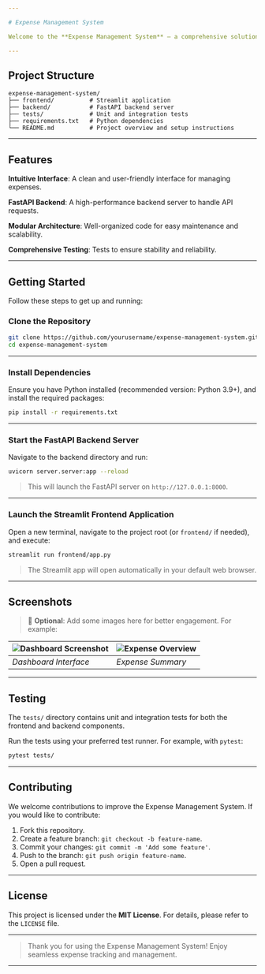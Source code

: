 ```yaml
---

# Expense Management System

Welcome to the **Expense Management System** — a comprehensive solution designed to streamline and simplify the management of your daily expenses. This project seamlessly integrates a **Streamlit** frontend application with a robust **FastAPI** backend server to deliver an intuitive and responsive user experience.

---
```


## Project Structure

```
expense-management-system/
├── frontend/          # Streamlit application
├── backend/           # FastAPI backend server
├── tests/             # Unit and integration tests
├── requirements.txt   # Python dependencies
└── README.md          # Project overview and setup instructions
```

---

##  Features

**Intuitive Interface**: A clean and user-friendly interface for managing expenses.

**FastAPI Backend**: A high-performance backend server to handle API requests.

**Modular Architecture**: Well-organized code for easy maintenance and scalability.

**Comprehensive Testing**: Tests to ensure stability and reliability.

---

## Getting Started

Follow these steps to get up and running:

### Clone the Repository

```bash
git clone https://github.com/yourusername/expense-management-system.git
cd expense-management-system
```

---

### Install Dependencies

Ensure you have Python installed (recommended version: Python 3.9+), and install the required packages:

```bash
pip install -r requirements.txt
```

---

### Start the FastAPI Backend Server

Navigate to the backend directory and run:

```bash
uvicorn server.server:app --reload
```

> This will launch the FastAPI server on `http://127.0.0.1:8000`.

---

### Launch the Streamlit Frontend Application

Open a new terminal, navigate to the project root (or `frontend/` if needed), and execute:

```bash
streamlit run frontend/app.py
```

>  The Streamlit app will open automatically in your default web browser.

---

## Screenshots

> 🌟 **Optional**: Add some images here for better engagement. For example:

| ![Dashboard Screenshot](images/dashboard.png) | ![Expense Overview](images/overview.png) |
| --------------------------------------------- | ---------------------------------------- |
| *Dashboard Interface*                         | *Expense Summary*                        |

---

## Testing

The `tests/` directory contains unit and integration tests for both the frontend and backend components.

Run the tests using your preferred test runner. For example, with `pytest`:

```bash
pytest tests/
```

---

##  Contributing

We welcome contributions to improve the Expense Management System. If you would like to contribute:

1. Fork this repository.
2. Create a feature branch: `git checkout -b feature-name`.
3. Commit your changes: `git commit -m 'Add some feature'`.
4. Push to the branch: `git push origin feature-name`.
5. Open a pull request.

---

## License

This project is licensed under the **MIT License**. For details, please refer to the `LICENSE` file.

---

> Thank you for using the Expense Management System! Enjoy seamless expense tracking and management.

---
